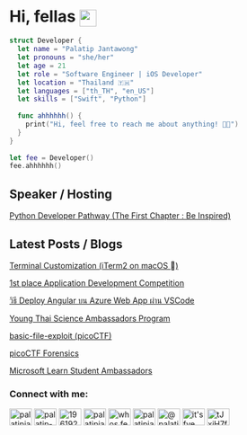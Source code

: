 <div align="left">
  
# Hi, fellas  <img src="https://raw.githubusercontent.com/Tarikul-Islam-Anik/Animated-Fluent-Emojis/master/Emojis/Hand%20gestures/Heart%20Hands.png" width="30px" align="center"/>

</div>

```swift
struct Developer {
  let name = "Palatip Jantawong"
  let pronouns = "she/her"
  let age = 21
  let role = "Software Engineer | iOS Developer"
  let location = "Thailand 🇹🇭"
  let languages = ["th_TH", "en_US"]
  let skills = ["Swift", "Python"]
  
  func ahhhhhh() {
    print("Hi, feel free to reach me about anything! 🙏🏻")
  }
}
    
let fee = Developer()
fee.ahhhhhh()
```


## Speaker / Hosting
<p>
  <a href="https://www.facebook.com/msftstudentambassadorsbu/posts/pfbid0NcXtYQisBLDQge4TeB49sM2V2Q9dcr9XX8eKHqAXeWwx37TRZrFg8UkNxviiMUuel" target="blank">Python Developer Pathway (The First Chapter : Be Inspired)</a>
</p>

## Latest Posts / Blogs
<p>
  <a href="https://medium.com/@palatipjant/terminal-customization-iterm2-on-macos-0fac5dfae10d" target="blank">Terminal Customization (iTerm2 on macOS )</a>
  
  <a href="https://www.linkedin.com/feed/update/urn:li:activity:7095910341724770304/" target="blank">1st place Application Development Competition</a>
  
  <a href="https://medium.com/@palatipjant/%E0%B8%A7%E0%B8%B4%E0%B8%98%E0%B8%B5-deploy-angular-%E0%B8%9A%E0%B8%99-azure-web-app-%E0%B8%9C%E0%B9%88%E0%B8%B2%E0%B8%99-vscode-4959780760df" target="blank">วิธี Deploy Angular บน Azure Web App ผ่าน VSCode</a>
  
  <a href="https://www.linkedin.com/feed/update/urn:li:activity:7024974345076690944/" target="blank">Young Thai Science Ambassadors Program</a>
  
  <a href="https://medium.com/@palatipjant/basic-file-exploit-picoctf-26d9b97e60e8" target="blank">basic-file-exploit (picoCTF)</a>
  
  <a href="https://medium.com/@palatipjant/picoctf-forensics-5df13791721" target="blank">picoCTF Forensics</a>
  
  <a href="https://mvp.microsoft.com/studentambassadors/certificate/37d5e587-c9f1-4f32-a63b-1ab24fc49bd2" target="blank">Microsoft Learn Student Ambassadors</a>
</p>


<h3 align="left">Connect with me:</h3>
<p align="left">
<a href="https://twitter.com/palatipjant" target="blank"><img align="center" src="https://raw.githubusercontent.com/rahuldkjain/github-profile-readme-generator/master/src/images/icons/Social/twitter.svg" alt="palatipjant" height="30" width="40" /></a>
<a href="https://linkedin.com/in/palatip-jantawong" target="blank"><img align="center" src="https://raw.githubusercontent.com/rahuldkjain/github-profile-readme-generator/master/src/images/icons/Social/linked-in-alt.svg" alt="palatip-jantawong" height="30" width="40" /></a>
<a href="https://stackoverflow.com/users/19619231" target="blank"><img align="center" src="https://raw.githubusercontent.com/rahuldkjain/github-profile-readme-generator/master/src/images/icons/Social/stack-overflow.svg" alt="19619231" height="30" width="40" /></a>
<a href="https://fb.com/palatipjant" target="blank"><img align="center" src="https://raw.githubusercontent.com/rahuldkjain/github-profile-readme-generator/master/src/images/icons/Social/facebook.svg" alt="palatipjant" height="30" width="40" /></a>
<a href="https://instagram.com/palatipjant" target="blank"><img align="center" src="https://raw.githubusercontent.com/rahuldkjain/github-profile-readme-generator/master/src/images/icons/Social/instagram.svg" alt="whos.fee" height="30" width="40" /></a>
<a href="https://dribbble.com/palatipjant" target="blank"><img align="center" src="https://raw.githubusercontent.com/rahuldkjain/github-profile-readme-generator/master/src/images/icons/Social/dribbble.svg" alt="palatipjant" height="30" width="40" /></a>
<a href="https://medium.com/@palatipjant" target="blank"><img align="center" src="https://raw.githubusercontent.com/rahuldkjain/github-profile-readme-generator/master/src/images/icons/Social/medium.svg" alt="@palatipjant" height="30" width="40" /></a>
<a href="https://www.youtube.com/@itsfye" target="blank"><img align="center" src="https://raw.githubusercontent.com/rahuldkjain/github-profile-readme-generator/master/src/images/icons/Social/youtube.svg" alt="it's fye" height="30" width="40" /></a>
<a href="https://discord.gg/tJxjH7f9k" target="blank"><img align="center" src="https://raw.githubusercontent.com/rahuldkjain/github-profile-readme-generator/master/src/images/icons/Social/discord.svg" alt="tJxjH7f9k" height="30" width="40" /></a>
</p>
